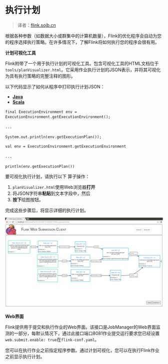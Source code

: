 

# 执行计划

> 译者：[flink.sojb.cn](https://flink.sojb.cn/)


根据各种参数（如数据大小或群集中的计算机数量），Flink的优化程序会自动为您的程序选择执行策略。在许多情况下，了解Flink将如何执行您的程序会很有用。

**计划可视化工具**

Flink附带了一个用于执行计划的可视化工具。包含可视化工具的HTML文档位于`tools/planVisualizer.html`。它采用作业执行计划的JSON表示，并将其可视化为具有执行策略的完整注释的图形。

以下代码显示了如何从程序中打印执行计划JSON：

*   [**Java**](#tab_java_0)
*   [**Scala**](#tab_scala_0)



```
final ExecutionEnvironment env = ExecutionEnvironment.getExecutionEnvironment();

...

System.out.println(env.getExecutionPlan());
```





```
val env = ExecutionEnvironment.getExecutionEnvironment

...

println(env.getExecutionPlan())
```



要可视化执行计划，请执行以下 算子操作：

1.  `planVisualizer.html`使用Web浏览器**打开**
2.  将JSON字符串**粘贴**到文本字段中，然后
3.  **按下**绘图按钮。

完成这些步骤后，将显示详细的执行计划。

![flink作业执行图。](img/plan_visualizer.png)

**Web界面**

Flink提供用于提交和执行作业的Web界面。该接口是JobManager的Web界面监测的一部分，每默认情况下，通过此接口端口8081作业提交运行要求您已经设置`web.submit.enable: true`在`flink-conf.yaml`。

您可以在执行作业之前指定程序参数。通过计划可视化，您可以在执行Flink作业之前显示执行计划。


